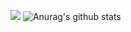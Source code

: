 ![](https://github-readme-stats.vercel.app/api/top-langs/?username=sexyoung)
![Anurag's github stats](https://github-readme-stats.vercel.app/api?username=sexyoung&show_icons=true)

<!--
**sexyoung/sexyoung** is a ✨ _special_ ✨ repository because its `README.md` (this file) appears on your GitHub profile.

Here are some ideas to get you started:

- 🔭 I’m currently working on ...
- 🌱 I’m currently learning ...
- 👯 I’m looking to collaborate on ...
- 🤔 I’m looking for help with ...
- 💬 Ask me about ...
- 📫 How to reach me: ...
- 😄 Pronouns: ...
- ⚡ Fun fact: ...
-->
